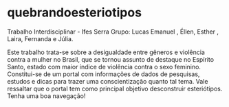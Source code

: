 # quebrandoesteriotipos
Trabalho Interdisciplinar - Ifes Serra 
Grupo: Lucas Emanuel , Éllen, Esther , Laira, Fernanda e Júlia.

Este trabalho trata-se sobre a desigualdade entre gêneros e violência contra a mulher no Brasil, que se tornou assunto de destaque no Espírito Santo, estado com maior índice de violência contra o sexo feminino. Constitui-se de um portal com informações de dados de pesquisas, estudos e dicas para trazer uma conscientização quanto tal tema. Vale ressaltar que o portal tem como principal objetivo desconstruir esteriótipos. Tenha uma boa navegação!
